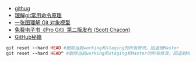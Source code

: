 - [githug](https://github.com/Gazler/githug)
- [理解git常用命令原理](https://codemacro.com/2014/09/09/understand-git/)
- [一张图理解 Git 对象模型](https://ruby-china.org/topics/20723)
- [免费电子书《Pro Git》第二版发布 (Scott Chacon)](http://git-scm.com/book/en/v2)
- [GitHub秘籍](http://snowdream86.gitbooks.io/github-cheat-sheet/content/zh/index.html)

```ruby
git reset --hard HEAD #删除当前working和staging的所有修改，回退倒Master
git reset --hard HEAD^ #删除当前working和staging和Master的所有修改，回退到Master-1
```